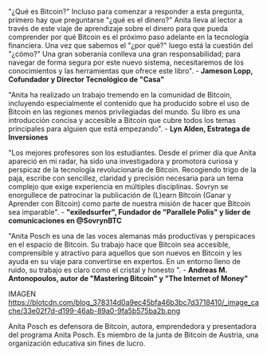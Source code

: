 "¿Qué es Bitcoin?" Incluso para comenzar a responder a esta pregunta, primero hay que preguntarse "¿qué es el dinero?" Anita lleva al lector a través de este viaje de aprendizaje sobre el dinero para que pueda comprender por qué Bitcoin es el próximo paso adelante en la tecnología financiera. Una vez que sabemos el "¿por qué?" luego está la cuestión del "¿cómo?" Una gran soberanía conlleva una gran responsabilidad; para navegar de forma segura por este nuevo sistema, necesitaremos de los conocimientos y las herramientas que ofrece este libro". - **Jameson Lopp, Cofundador y Director Tecnológico de "Casa"**

"Anita ha realizado un trabajo tremendo en la comunidad de Bitcoin, incluyendo especialmente el contenido que ha producido sobre el uso de Bitcoin en las regiones menos privilegiadas del mundo. Su libro es una introducción concisa y accesible a Bitcoin que cubre todos los temas principales para alguien que está empezando". - **Lyn Alden, Estratega de Inversiones**

"Los mejores profesores son los estudiantes. Desde el primer día que Anita apareció en mi radar, ha sido una investigadora y promotora curiosa y perspicaz de la tecnología revolucionaria de Bitcoin. Recogiendo trigo de la paja, escribe con sencillez, claridad y precisión necesaria para un tema complejo que exige experiencia en múltiples disciplinas. Sovryn se enorgullece de patrocinar la publicación de (L)earn Bitcoin (Ganar y Aprender con Bitcoin) como parte de nuestra misión de hacer que Bitcoin sea imparable". - **"exiledsurfer", Fundador de "Parallele Polis" y líder de comunicaciones en @SovrynBTC**

"Anita Posch es una de las voces alemanas más productivas y perspicaces en el espacio de Bitcoin. Su trabajo hace que Bitcoin sea accesible, comprensible y atractivo para aquellos que son nuevos en Bitcoin y les ayuda en su viaje para convertirse en expertos. En un entorno lleno de ruido, su trabajo es claro como el cristal y honesto ". - **Andreas M. Antonopoulos, autor de "Mastering Bitcoin" y "The Internet of Money"**

IMAGEN https://blotcdn.com/blog_378314d0a9ec45bfa46b3bc7d3718410/_image_cache/33e02f7d-d199-46ab-89a0-9fa5b575ba2b.png

Anita Posch es defensora de Bitcoin, autora, emprendedora y presentadora del programa Anita Posch. Es miembro de la junta de Bitcoin de Austria, una organización educativa sin fines de lucro.
